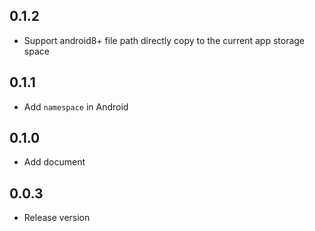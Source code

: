 ## 0.1.2

* Support android8+ file path directly copy to the current app storage space

## 0.1.1

* Add `namespace` in Android

## 0.1.0

* Add document

## 0.0.3

* Release version
